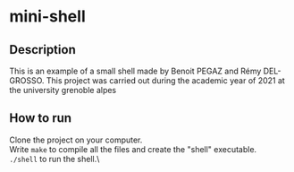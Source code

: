 # mini-shell

## Description
This is an example of a small shell made by Benoit PEGAZ and Rémy DEL-GROSSO.
This project was carried out during the academic year of 2021 at the university grenoble alpes

## How to run
Clone the project on your computer.\
Write `make` to compile all the files and create the "shell" executable.\
`./shell` to run the shell.\
